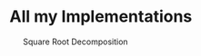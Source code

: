 <head>
  <h1>All my Implementations</h1>
</head>

<body>
  <ul>
    <l1>Square Root Decomposition</l1>
  </ul>
</body>
